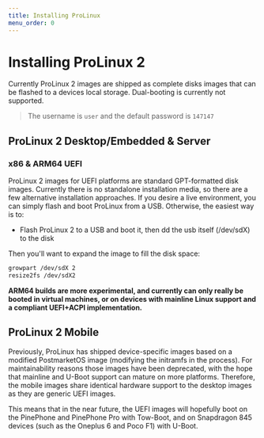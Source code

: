 ```yaml
---
title: Installing ProLinux
menu_order: 0
---
```


# Installing ProLinux 2

Currently ProLinux 2 images are shipped as complete disks images that can be flashed to a devices local storage. Dual-booting is currently not supported.


> The username is `user` and the default password is `147147`


## ProLinux 2 Desktop/Embedded & Server

### x86 & ARM64 UEFI
ProLinux 2 images for UEFI platforms are standard GPT-formatted disk images. Currently there is no standalone installation media, so there are a few alternative installation approaches. If you desire a live environment, you can simply flash and boot ProLinux from a USB. Otherwise, the easiest way is to:
- Flash ProLinux 2 to a USB and boot it, then dd the usb itself (/dev/sdX) to the disk

Then you'll want to expand the image to fill the disk space:
```bash
growpart /dev/sdX 2
resize2fs /dev/sdX2
```

**ARM64 builds are more experimental, and currently can only really be booted in virtual machines, or on devices with mainline Linux support and a compliant UEFI+ACPI implementation.**

## ProLinux 2 Mobile

Previously, ProLinux has shipped device-specific images based on a modified PostmarketOS image (modifying the initramfs in the process). For maintainability reasons those images have been deprecated, with the hope that mainline and U-Boot support can mature on more platforms. Therefore, the mobile images share identical hardware support to the desktop images as they are generic UEFI images.

This means that in the near future, the UEFI images will hopefully boot on the PinePhone and PinePhone Pro with Tow-Boot, and on Snapdragon 845 devices (such as the Oneplus 6 and Poco F1) with U-Boot.

<!--:::note

These are very experimental images, so many phone features like calling and SMS are not supported!

:::

### Standard Devices
For mobile devices such as a Pine64 PinePhone or PinePhine Pro, installing is as easy as writing the .img file to an SD Card using dd or Etcher.

### Android-based Devices

For Android-based mobile devices such as the OnePlus 6, there are two files that need to be flashed, the root image (userdata) and the boot image:
```bash
$ fastboot flash boot boot.img
$ fastboot flash userdata oneplus-echilada.img
```

:::tip

The version of fastboot distributed by distros can have issues flashing ProLinux. You may want to use fastboot from the (Google Platform SDK Tools)[https://developer.android.com/tools/releases/platform-tools]

:::

:::warning

The KExec-based boot mechanism is currently disabled by default on Android/SDM845 devices (the modem keeps crashing, we'd love help debugging this!)

This means you **must** download and flash boot.img **after every system update**, or your device will not boot if the kernel modules in the squashfs root have been updated.

:::
-->